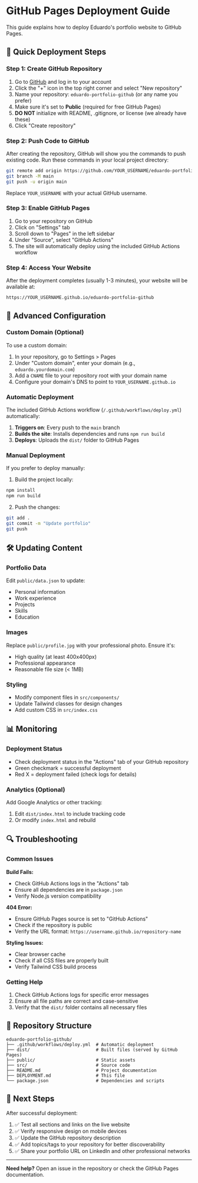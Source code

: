 # GitHub Pages Deployment Guide

This guide explains how to deploy Eduardo's portfolio website to GitHub Pages.

## 🚀 Quick Deployment Steps

### Step 1: Create GitHub Repository

1. Go to [GitHub](https://github.com) and log in to your account
2. Click the "+" icon in the top right corner and select "New repository"
3. Name your repository: `eduardo-portfolio-github` (or any name you prefer)
4. Make sure it's set to **Public** (required for free GitHub Pages)
5. **DO NOT** initialize with README, .gitignore, or license (we already have these)
6. Click "Create repository"

### Step 2: Push Code to GitHub

After creating the repository, GitHub will show you the commands to push existing code. Run these commands in your local project directory:

```bash
git remote add origin https://github.com/YOUR_USERNAME/eduardo-portfolio-github.git
git branch -M main
git push -u origin main
```

Replace `YOUR_USERNAME` with your actual GitHub username.

### Step 3: Enable GitHub Pages

1. Go to your repository on GitHub
2. Click on "Settings" tab
3. Scroll down to "Pages" in the left sidebar
4. Under "Source", select "GitHub Actions"
5. The site will automatically deploy using the included GitHub Actions workflow

### Step 4: Access Your Website

After the deployment completes (usually 1-3 minutes), your website will be available at:
```
https://YOUR_USERNAME.github.io/eduardo-portfolio-github
```

## 🔧 Advanced Configuration

### Custom Domain (Optional)

To use a custom domain:

1. In your repository, go to Settings > Pages
2. Under "Custom domain", enter your domain (e.g., `eduardo.yourdomain.com`)
3. Add a `CNAME` file to your repository root with your domain name
4. Configure your domain's DNS to point to `YOUR_USERNAME.github.io`

### Automatic Deployment

The included GitHub Actions workflow (`/.github/workflows/deploy.yml`) automatically:

1. **Triggers on**: Every push to the `main` branch
2. **Builds the site**: Installs dependencies and runs `npm run build`
3. **Deploys**: Uploads the `dist/` folder to GitHub Pages

### Manual Deployment

If you prefer to deploy manually:

1. Build the project locally:
```bash
npm install
npm run build
```

2. Push the changes:
```bash
git add .
git commit -m "Update portfolio"
git push
```

## 🛠️ Updating Content

### Portfolio Data

Edit `public/data.json` to update:
- Personal information
- Work experience
- Projects
- Skills
- Education

### Images

Replace `public/profile.jpg` with your professional photo. Ensure it's:
- High quality (at least 400x400px)
- Professional appearance
- Reasonable file size (< 1MB)

### Styling

- Modify component files in `src/components/`
- Update Tailwind classes for design changes
- Add custom CSS in `src/index.css`

## 📊 Monitoring

### Deployment Status

- Check deployment status in the "Actions" tab of your GitHub repository
- Green checkmark = successful deployment
- Red X = deployment failed (check logs for details)

### Analytics (Optional)

Add Google Analytics or other tracking:

1. Edit `dist/index.html` to include tracking code
2. Or modify `index.html` and rebuild

## 🔍 Troubleshooting

### Common Issues

**Build Fails:**
- Check GitHub Actions logs in the "Actions" tab
- Ensure all dependencies are in `package.json`
- Verify Node.js version compatibility

**404 Error:**
- Ensure GitHub Pages source is set to "GitHub Actions"
- Check if the repository is public
- Verify the URL format: `https://username.github.io/repository-name`

**Styling Issues:**
- Clear browser cache
- Check if all CSS files are properly built
- Verify Tailwind CSS build process

### Getting Help

1. Check GitHub Actions logs for specific error messages
2. Ensure all file paths are correct and case-sensitive
3. Verify that the `dist/` folder contains all necessary files

## 📝 Repository Structure

```
eduardo-portfolio-github/
├── .github/workflows/deploy.yml  # Automatic deployment
├── dist/                         # Built files (served by GitHub Pages)
├── public/                       # Static assets
├── src/                          # Source code
├── README.md                     # Project documentation
├── DEPLOYMENT.md                 # This file
└── package.json                  # Dependencies and scripts
```

## 🎯 Next Steps

After successful deployment:

1. ✅ Test all sections and links on the live website
2. ✅ Verify responsive design on mobile devices
3. ✅ Update the GitHub repository description
4. ✅ Add topics/tags to your repository for better discoverability
5. ✅ Share your portfolio URL on LinkedIn and other professional networks

---

**Need help?** Open an issue in the repository or check the GitHub Pages documentation.
